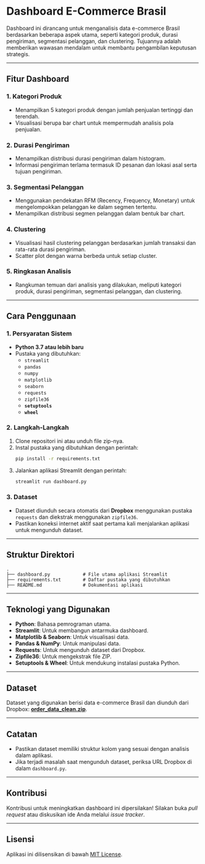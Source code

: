 # **Dashboard E-Commerce Brasil**

Dashboard ini dirancang untuk menganalisis data e-commerce Brasil berdasarkan beberapa aspek utama, seperti kategori produk, durasi pengiriman, segmentasi pelanggan, dan clustering. Tujuannya adalah memberikan wawasan mendalam untuk membantu pengambilan keputusan strategis.

---

## **Fitur Dashboard**

### 1. **Kategori Produk**
- Menampilkan 5 kategori produk dengan jumlah penjualan tertinggi dan terendah.
- Visualisasi berupa bar chart untuk mempermudah analisis pola penjualan.

### 2. **Durasi Pengiriman**
- Menampilkan distribusi durasi pengiriman dalam histogram.
- Informasi pengiriman terlama termasuk ID pesanan dan lokasi asal serta tujuan pengiriman.

### 3. **Segmentasi Pelanggan**
- Menggunakan pendekatan RFM (Recency, Frequency, Monetary) untuk mengelompokkan pelanggan ke dalam segmen tertentu.
- Menampilkan distribusi segmen pelanggan dalam bentuk bar chart.

### 4. **Clustering**
- Visualisasi hasil clustering pelanggan berdasarkan jumlah transaksi dan rata-rata durasi pengiriman.
- Scatter plot dengan warna berbeda untuk setiap cluster.

### 5. **Ringkasan Analisis**
- Rangkuman temuan dari analisis yang dilakukan, meliputi kategori produk, durasi pengiriman, segmentasi pelanggan, dan clustering.

---

## **Cara Penggunaan**

### 1. **Persyaratan Sistem**
- **Python 3.7 atau lebih baru**
- Pustaka yang dibutuhkan:
  - `streamlit`
  - `pandas`
  - `numpy`
  - `matplotlib`
  - `seaborn`
  - `requests`
  - `zipfile36`
  - **`setuptools`**
  - **`wheel`**

### 2. **Langkah-Langkah**
1. Clone repositori ini atau unduh file zip-nya.
2. Instal pustaka yang dibutuhkan dengan perintah:
   ```bash
   pip install -r requirements.txt
   ```
3. Jalankan aplikasi Streamlit dengan perintah:
   ```bash
   streamlit run dashboard.py
   ```

### 3. **Dataset**
- Dataset diunduh secara otomatis dari **Dropbox** menggunakan pustaka `requests` dan diekstrak menggunakan `zipfile36`.
- Pastikan koneksi internet aktif saat pertama kali menjalankan aplikasi untuk mengunduh dataset.

---

## **Struktur Direktori**

```plaintext
.
├── dashboard.py            # File utama aplikasi Streamlit
├── requirements.txt        # Daftar pustaka yang dibutuhkan
├── README.md               # Dokumentasi aplikasi
```

---

## **Teknologi yang Digunakan**

- **Python**: Bahasa pemrograman utama.
- **Streamlit**: Untuk membangun antarmuka dashboard.
- **Matplotlib & Seaborn**: Untuk visualisasi data.
- **Pandas & NumPy**: Untuk manipulasi data.
- **Requests**: Untuk mengunduh dataset dari Dropbox.
- **Zipfile36**: Untuk mengekstrak file ZIP.
- **Setuptools & Wheel**: Untuk mendukung instalasi pustaka Python.

---

## **Dataset**

Dataset yang digunakan berisi data e-commerce Brasil dan diunduh dari Dropbox:
**[order_data_clean.zip](https://www.dropbox.com/scl/fi/pdmdf8mhp399cjww3bqd2/order_data_clean.zip?rlkey=8yvp5undp57m4xtqz2x4v7jzy&st=ivvqzjvc&dl=0)**.

---

## **Catatan**

- Pastikan dataset memiliki struktur kolom yang sesuai dengan analisis dalam aplikasi.
- Jika terjadi masalah saat mengunduh dataset, periksa URL Dropbox di dalam `dashboard.py`.

---

## **Kontribusi**

Kontribusi untuk meningkatkan dashboard ini dipersilakan! Silakan buka _pull request_ atau diskusikan ide Anda melalui _issue tracker_.

---

## **Lisensi**

Aplikasi ini dilisensikan di bawah [MIT License](LICENSE). 
